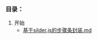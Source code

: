 
  <!-- <a href="./Packagecomponents/基于silder.js的步骤条封装.md"></a> -->

### 目录：
1. 开始
    * [基于silder.js的步骤条封装.md](./Packagecomponents/基于silder.js的步骤条封装.md)

